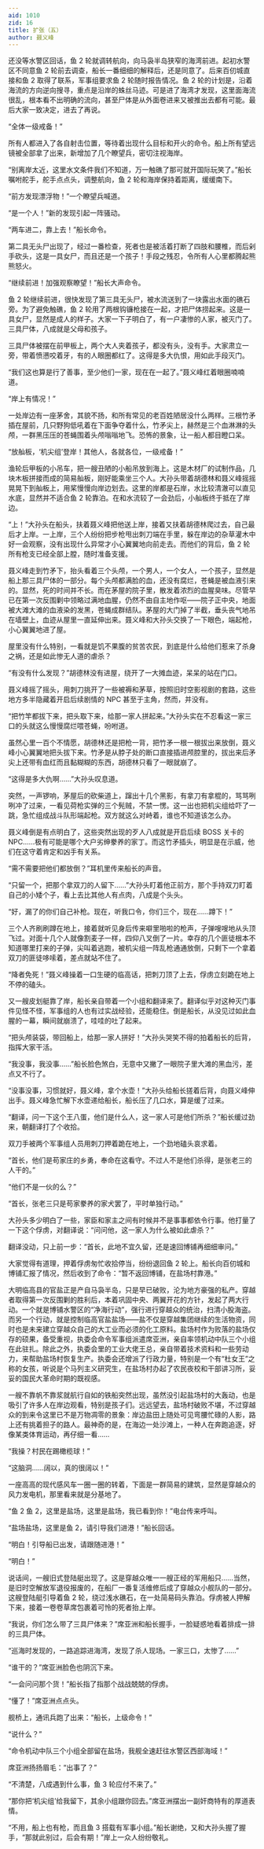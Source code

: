 ```yaml
---
aid: 1010
zid: 16
title: 扩张（五）
author: 聂义峰
---
```


还没等水警区回话，鱼 2 轮就调转航向，向马袅半岛狭窄的海湾前进。起初水警区不同意鱼 2 轮前去调查，船长一番细细的解释后，还是同意了。后来百仞城直接和鱼 2 取得了联系，军事组要求鱼 2 轮随时报告情况。鱼 2 轮的计划是，沿着海流的方向逆向搜寻，重点是沿岸的蛛丝马迹。可是进了海湾才发现，这里面海流很乱，根本看不出明确的流向，甚至尸体是从外面卷进来又被推出去都有可能。最后大家一致决定，进去了再说。

“全体一级戒备！”

所有人都进入了各自射击位置，等待着出现什么目标和开火的命令。船上所有望远镜被全部拿了出来，新增加了几个瞭望兵，密切注视海岸。

“别离岸太近，这里水文条件我们不知道，万一触礁了那可就开国际玩笑了。”船长嘱咐舵手，舵手点点头，调整航向，鱼 2 轮和海岸保持着距离，缓缓南下。

“前方发现漂浮物！”一个瞭望兵喊道。

“是一个人！”新的发现引起一阵骚动。

“两车进二，靠上去！”船长命令。

第二具无头尸出现了，经过一番检查，死者也是被活着打断了四肢和腰椎，而后剁手砍头，这是一具女尸，而且还是一个孩子！手段之残忍，令所有人心里都腾起熊熊怒火。

“继续前进！加强观察瞭望！”船长大声命令。

鱼 2 轮继续前进，很快发现了第三具无头尸，被水流送到了一块露出水面的礁石旁。为了避免触礁，鱼 2 轮用了两根钩镰枪接在一起，才把尸体捞起来。这是一具女尸，显然是成人的样子。大家一下子明白了，有一户凄惨的人家，被灭门了。三具尸体，八成就是父母和孩子。

三具尸体被摆在前甲板上，两个大人夹着孩子，都没有头，没有手。大家肃立一旁，带着愤懑咬着牙，有的人眼圈都红了。这得是多大仇恨，用如此手段灭门。

“我们这也算是行了善事，至少他们一家，现在在一起了。”聂义峰红着眼圈喃喃道。

“岸上有情况！”

一处岸边有一座茅舍，其貌不扬，和所有常见的老百姓陋居没什么两样。三根竹矛插在屋前，几只野狗低吼着在下面争夺着什么，竹矛尖上，赫然是三个血淋淋的头颅，一群黑压压的苍蝇围着头颅嗡嗡地飞。恐怖的景象，让一船人都目瞪口呆。

“放舢板，‘机尖组’登岸！其他人，各就各位，一级戒备！”

渔轮后甲板的小吊车，把一艘丑陋的小船吊放到海上。这是木材厂的试制作品，几块木板拼接而成的简易舢板，刚好能乘坐三个人。大孙头带着胡德林和聂义峰摇摇晃晃下到舢板上，用桨慢慢向岸边划去。这里的岸都是石岸，水比较清澈可以直见水底，显然并不适合鱼 2 轮靠泊。在和水流较了一会劲后，小舢板终于抵在了岸边。

“上！”大孙头在船头，扶着聂义峰把他送上岸，接着又扶着胡德林爬过去，自己最后才上岸。一上岸，三个人纷纷把步枪甩出刺刀端在手里，躲在岸边的杂草灌木中好一会观察，没有出现什么异常才小心翼翼地向前走去。而他们的背后，鱼 2 轮所有枪支已经全部上膛，随时准备支援。

聂义峰走到竹矛下，抬头看着三个头颅，一个男人，一个女人，一个孩子，显然是船上那三具尸体的一部分。每个头颅都满脸的血，还没有腐烂，苍蝇是被血液引来的。显然，死的时间并不长。而在茅屋的院子里，散发着浓烈的血腥臭味。尽管早已在第一次反围剿中领略过满地血腥，仍然不由自主地作呕——院子正中央，地面被大滩大滩的血液染的发黑，苍蝇成群结队。茅屋的大门掉了半截，垂头丧气地吊在墙壁上，血迹从屋里一直延伸出来。聂义峰和大孙头交换了一下眼色，端起枪，小心翼翼地进了屋。

屋里没有什么特别，一看就是饥不果腹的贫苦农民，到底是什么给他们惹来了杀身之祸，还是如此惨无人道的虐杀？

“有没有什么发现？”胡德林没有进屋，绕开了一大摊血迹，呆呆的站在门口。

聂义峰摇了摇头，用刺刀挑开了一些被褥和茅草，按照旧时空影视剧的套路，这些地方多半隐藏着开启后续剧情的 NPC 甚至于主角，然而，并没有。

“把竹竿都拔下来，把头取下来，给那一家人拼起来。”大孙头实在不忍看这一家三口的头就这么慢慢腐烂喂苍蝇，吩咐道。

虽然心里一百个不情愿，胡德林还是把枪一背，把竹矛一根一根拔出来放倒，聂义峰小心翼翼地把头拔下来。竹矛是从脖子处的断口直接插进颅腔里的，拔出来后矛尖上还带有血红而且黏糊糊的东西，胡德林只看了一眼就崩了。

“这得是多大仇啊……”大孙头叹息道。

突然，一声锣响，茅屋后的砍柴道上，蹿出十几个黑影，有拿刀有拿棍的，骂骂咧咧冲了过来，一看见荷枪实弹的三个髡贼，不禁一愣。这一出也把机尖组给吓了一跳，急忙组成战斗队形端起枪。双方就这么对峙着，谁也不知道该怎么办。

聂义峰倒是有点明白了，这些突然出现的歹人八成就是开启后续 BOSS 关卡的 NPC……极有可能是哪个大户劣绅豢养的家丁。而这竹矛插头，明显是在示威，他们在这守着肯定和凶手有关系。

“需不需要把他们都放倒？”耳机里传来船长的声音。

“只留一个，把那个拿双刀的人留下……”大孙头盯着他正前方，那个手持双刀盯着自己的小矮个子，看上去比其他人有点肉，八成是个头头。

“好，漏了的你们自己补枪。现在，听我口令，你们三个，现在……蹲下！”

三个人齐刷刷蹲在地上，接着就听见身后传来噼里啪啦的枪声，子弹嗖嗖地从头顶飞过。对面十几个人就像割麦子一样，四仰八叉倒了一片。幸存的几个匪徒根本不知道哪里打来的子弹，尖叫着逃跑，被机尖组一阵乱枪通通放倒，只剩下一个拿着双刀的匪徒哆嗦着，差点就站不住了。

“降者免死！”聂义峰操着一口生硬的临高话，把刺刀顶了上去，俘虏立刻跪在地上不停的磕头。

又一艘皮划艇靠了岸，船长亲自带着一个小组和翻译来了。翻译似乎对这种灭门事件见怪不怪，军事组的人也有过实战经验，还能稳住。倒是船长，从没见过如此血腥的一幕，瞬间就崩溃了，哇哇的吐了起来。

“把头颅装袋，带回船上，给那一家人拼好！”大孙头哭笑不得的拍着船长的后背，指挥大家干活。

“我没事，我没事……”船长脸色煞白，无意中又撇了一眼院子里大滩的黑血污，差点又不行了。

“没事没事，习惯就好，聂义峰，拿个水壶！”大孙头给船长搓着后背，向聂义峰伸出手。聂义峰急忙解下水壶递给船长，船长压了几口水，算是缓了过来。

“翻译，问一下这个王八蛋，他们是什么人，这一家人可是他们所杀？”船长缓过劲来，朝翻译打了个收拾。

双刀手被两个军事组人员用刺刀押着跪在地上，一个劲地磕头哀求着。

“首长，他们是苟家庄的乡勇，奉命在这看守。不过人不是他们杀得，是张老三的人干的。”

“他们不是一伙的么？”

“首长，张老三只是苟家豢养的家犬罢了，平时单独行动。”

大孙头多少明白了一些，家臣和家主之间有时候并不是事事都依令行事。他打量了一下这个俘虏，对翻译说：“问问他，这一家人为什么被如此虐杀？”

翻译没动，只上前一步：“首长，此地不宜久留，还是速回博铺再细细审问。”

大家觉得有道理，押着俘虏匆忙收拾停当，纷纷退回鱼 2 轮上。船长向百仞城和博铺汇报了情况，然后收到了命令：“暂不返回博铺，在盐场村靠港。”

大明临高县的官盐正是产自马袅半岛，只是早已破败，沦为地方豪强的私产。穿越者取得第一次反围剿的胜利后，本着巩固中央、两翼开花的方针，发起了两大行动。一个就是博铺水警区的“净海行动”，强行进行穿越众的统治，扫清小股海盗。而另一个行动，就是控制临高官盐盐场——盐不仅是穿越集团继续的生活物资，同时也是未来建立穿越众自己的大工业而必须的化工原料。盐场村作为败落的盐场仅存的硕果，备受重视，执委会命令军事组派遣席亚洲，亲自率领机动中队三个小组在此驻扎。除此之外，执委会里的工业大佬王总，亲自带着技术资料和一些劳动力，来帮助盐场村恢复生产。执委会还增派了行政力量，特别是一个有“杜女王”之称的女孩，听说是个马列主义研究生，在盐场村办起了农民夜校和干部讲习所，妥妥的国民大革命时期的既视感。

一艘不靠帆不靠浆就航行自如的铁船突然出现，虽然没引起盐场村的大轰动，也是吸引了许多人在岸边观看，特别是孩子们。远远望去，盐场村破败不堪，不过穿越众的到来令这里已不是万物凋零的景象：岸边盐田上随处可见弯腰忙碌的人影，路上还有挑着担子的路人。最神奇的是，在海边一处沙滩上，一种人在奔跑追逐，好像某类体育运动，再仔细一看……

“我操？村民在踢橄榄球！”

“这脑洞……阔以，真的很阔以！”

一座高高的现代感风车一圈一圈的转着，下面是一群简易的建筑，显然是穿越众的风力发电机，那里看来就是分基地了。

“鱼 2 鱼 2，这里是盐场，这里是盐场，我已看到你！”电台传来呼叫。

“盐场盐场，这里是鱼 2，请引导我们进港！”船长回话。

“明白！引导船已出发，请跟随进港！”

“明白！”

说话间，一艘旧式登陆艇出现了。这是穿越众唯一一艘正经的军用船只……当然，是旧时空解放军退役报废的，在船厂一番复活维修后成了穿越众小舰队的一部分。这艘登陆艇引导着鱼 2 轮，绕过浅水礁石，在一处简易码头靠泊。俘虏被人押解下来，接着一卷卷草席包裹着可怜的死者抬上岸。

“我说，你们怎么带了三具尸体来？”席亚洲和船长握手，一脸疑惑地看着排成一排的三具尸体。

“巡海时发现的，一路追踪进海湾，发现了杀人现场。一家三口，太惨了……”

“谁干的？”席亚洲脸色也阴沉下来。

“一会问问那个货！”船长指了指那个战战兢兢的俘虏。

“懂了！”席亚洲点点头。

舰桥上，通讯兵跑了出来：“船长，上级命令！”

“说什么？”

“命令机动中队三个小组全部留在盐场，我舰全速赶往水警区西部海域！”

席亚洲扬扬眉毛：“出事了？”

“不清楚，八成遇到什么事，鱼 3 轮应付不来了。”

“那你把‘机尖组’给我留下，其余小组跟你回去。”席亚洲摆出一副奸商特有的厚道表情。

“不用，船上也有枪，而且鱼 3 搭载有军事小组。”船长谢绝，又和大孙头握了握手，“那就此别过，后会有期！”岸上一众人纷纷敬礼。
